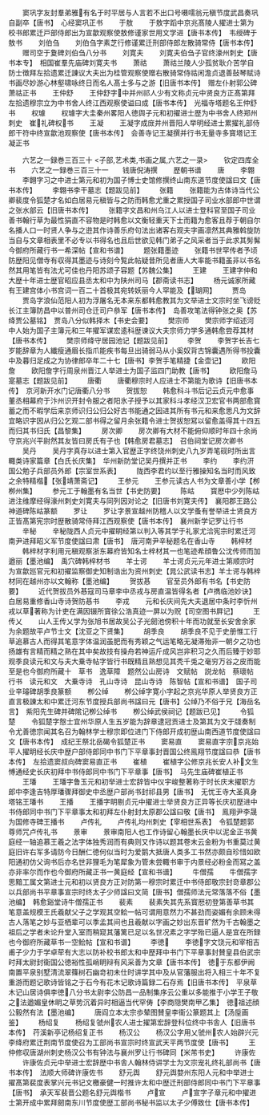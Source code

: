 <!-- { "loadSidebar": true } -->
　　窦巩字友封羣弟雅有名于时平居与人言若不出口号嗫嚅翁元稹节度武昌奏巩自副卒【唐书】　心经窦巩正书
　　于敖
　　于敖字蹈中京兆髙陵人擢进士第为校书郎累迁戸部侍郎出为宣歙观察使敖修谨家世用文学进【唐书本传】　韦绶碑于敖书
　　刘伯刍
　　刘伯刍字素芝行修谨累迁刑部侍郎左散骑常侍【唐书本传】
　　赠司空于夐碑刘伯刍八分书
　　刘寛夫
　　刘寛夫伯刍子官终濠州刺史【唐书本专】　相国崔羣先庙碑刘寛夫书
　　萧祜
　　萧祜兰陵人少孤贫耿介苦学自防士徴拜左拾遗累迁諌议大夫出为桂管观察使赠右散骑常侍祜闲澹贞退善鼔琴赋诗书画尽妙游心林壑啸咏终日而名人髙士多与之游【旧唐书本传】　赠左仆射郭公碑萧祜正书
　　王仲舒
　　王仲舒字中并州祁人少有文称贞元中贤良方正髙第拜左拾遗穆宗立为中书舍人终江西观察使谥曰成【唐书本传】　光福寺塔题名王仲舒书
　　权璩
　　权璩字大圭秦州畧阳人徳舆子元和初擢进士歴为中书舍人终郑州刺史　崔礼碑权书
　　王凝
　　王凝字成庻并州晋阳人举明经进士累擢礼部侍郎干符中终宣歙池观察使【唐书本传】　会善寺记王凝撰并行书无量寺多寳塔记王凝正书


　　六艺之一録巻三百三十
<子部,艺术类,书画之属,六艺之一录>
　　钦定四库全书
　　六艺之一録巻三百三十一　　钱唐倪涛撰
　　歴朝书谱
　　唐
　　李翺
　　李翺字习之中进士第元和初为国子博士史馆修撰终山南东道节度使諡曰文【唐书本传】
　　李翺书李干墓志【题跋见前】
　　张籍
　　张籍能为古体诗当代公卿裴度令狐楚才名如白居易元稹皆与之防而韩愈尤重之累授国子司业水部郎中世谓之张水部云【旧唐书本传】
　　张籍字文昌和州乌江人以进士登科官至国子司业善书翰行草为最性狷直不容物是时韩愈以文衡轻重天下士而籍为愈客且荐于朝自尔名播人口一时贤人争与之逰其作诗善乐府句法出诸客右观夫字画凛然其典雅斡旋防当自与文章相表里不必专以书得名也且后世欲见韩门弟子之风采者当于此求其髣髴今御府所藏行书一希深帖【宣和书谱】
　　题张籍墨迹
　　张籍书世罕传者予顷防歴阳见僧寺有収得其墨迹与诗刻今覧此帖疑昔所见者唐人大率能书籍虽非以书名然其用笔皆有法尤可佳也丹阳苏颂子容题【苏魏公集】
　　王建
　　王建字仲和大歴十年进士歴官昭应县丞太和中为陕州司马【郡斋读书志】
　　杨元诚家所藏有王建宫体小书宫词一百二十首极其宛转妖丽今人罕能及【瑚网】
　　贾岛
　　贾岛字浪仙范阳人初为浮屠名无本来东都韩愈教其为文举进士文宗时坐飞谤贬长江主簿防昌中以普州司仓迁司户叅军【唐书本传】　岛善攻笔法得钟张之奥【苏绛贾公墓铭】　贾岛八分似韩择木【书史会要】
　　樊宗师
　　樊宗师字绍述河中人始为国子主簿元和三年擢军谋宏逺科歴谏议大夫宗师力学多通韩愈尝荐其材【唐书本传】
　　樊宗师绛守居园池记【题跋见前】
　　李贺
　　李贺字长吉七岁能辞章为人纎瘦通眉长指爪能疾书每旦出骑弱马从小奚奴背古锦囊遇所得书投囊中及暮归足成之为协律郎卒年二十七【唐书】李贺手笔精捷【金壶记】
　　欧阳詹
　　欧阳詹字行周泉州晋江人举进士为国子监四门助教【唐书】
　　欧阳詹马寔墓志【题跋见前】
　　唐衢
　　唐衢穆宗时人应进士不第能为歌诗【旧唐书本传】　京河新开水门记唐衢八分书
　　贺拔恕
　　韩愈科斗书后记云贞元中愈事董丞相幕府于汴州识开封令服之者阳氷子授予以其家科斗孝经汉卫宏官书两部愈寳蓄之而不暇学后来京师识归公归公好古书能通之因进其所有书元和来愈思凡为文辞宜略识字因从归公乞观二部书得之留月余张籍令进士贺拔恕冩以留愈盖得其十四五而归其书归氏【昌黎集】
　　房次卿
　　房次卿有大材不能俯仰顺时年四十余尚守京兆兴平尉然其友皆曰房氏有子也【韩愈房君墓志】　召伯祠堂记房次卿书
　　吴丹
　　吴丹字真存以进士第入官歴正字终饶州刺史八九岁弄笔砚时所出言輙类诗家篇章【白氏长庆集】　华州新防堂记吴丹撰并正书
　　李约
　　李约汧国公勉子兵部员外郎【宗室世系表】
　　陇西李君约以至行雅操知名当时而风致之余特精楷【张靖萧斋记】
　　王参元
　　王参元读古人书为文章善小学【栁栁州集】
　　参元工于翰墨有名当世【书史防要】
　　陈岵
　　寳厯中少列陈岵进注维摩经得濠州刺史刘寛夫与同列因对论之【旧唐书刘寛夫传】　襄阳郡王路公神道碑陈岵篆额
　　罗让
　　罗让字景宣越州防稽人以文学蚤有誉举进士贤良方正皆髙第宪宗时歴散骑常侍拜江西观察使【唐书本传】　襄州新学记罗让行书
　　辛秘
　　辛秘陇西人贞元中擢眀经第以判入等其学于礼家尤洽宪宗时累迁河南尹进拜昭义军节度使諡曰肃【唐书】　唐河南尹辛秘题名在香山寺
　　韩梓材
　　韩梓材字利用元稹观察浙东幕府皆知名士梓材其一也笔迹希顔鲁公沈传师而加遒丽【墨池编】　禹穴碑韩梓材书
　　羊士谔
　　羊士谔贞元元年进士第顺宗时为宣歙廵官元和初擢监察御史知制诰出为资州刺史【晁公武读书志】羊士谔与韩梓材同在越州亦以文翰称【墨池编】
　　贺拔惎
　　官至员外郎有书名【书史防要】
　　近代贺拔员外惎寇司马章李中丞戎与房直温皆得名者【卢擕临池妙诀】　白居易重修香山寺诗贺防惎书
　　李戎
　　元和长庆间先大夫退居中条时李忻州戎以草著称为计吏在满因辍所寳徐公浩真迹一屏以为贶【司空图书屛记】
　　王传乂
　　山人王传乂学为张旭书居故吴公子光劒池傍积十年而功就至长安舍余家为余题故平卢节士文【沈亚之下贤集】
　　胡季良
　　胡季良不见于史册惟工行草追慕古人而得其笔意字体温润虽肥而有秀颖之气运笔略无凝滞殆非一朝夕之功也扬雄有言精而精之熟在其中矣故技有操舟若神运斤成风岂非积习之久而后臻于妙耶观季良读元和文与夫大乗寺帖字皆行书既精且熟想见其秃千兎之毫穷万谷之皮而能至是也今御府所藏十　草书　逸草障　题然公山房诗　文赋帖　説龙帖　蔡瓌帖　行书　读元和文　大乗寺诗　孔山寺诗　昆山寺诗　陈智帖【宣和书谱】　国子司业辛璿碑胡季良篆额
　　栁公绰
　　栁公绰字寛小字起之京兆华原人举贤良方正直言极諌太和中累迁河东节度授兵部尚书諡曰元【唐书】公绰乃不俗于兄【海岳名言】　紫阳先生碑并碑隂记栁公绰书
　　栁公绰武侯祠记【题跋已见】
　　令狐楚
　　令狐楚字慤士宜州华原人生五岁能为辞章逮冠贡进士及第其为文于牋奏制令尤善徳宗闻其名召为翰林学士穆宗即位进门下侍郎开成初歴山南西道节度使諡曰文【唐书本传】　成纪王祭北岳碣令狐楚正书
　　窦易直
　　窦易直字宗京兆始平人擢眀经长庆中歴户部侍郎同中书门下平章事封晋国公终鳯翔节度諡曰恭【唐书本传】　左拾遗窦叔向碑窦易直正书
　　崔植
　　崔植字公修京兆长安人补文生愽通经史长庆初拜中书侍郎同中书门下平章事【唐书】　马先生庙碑崔植正书
　　王璠
　　王璠字鲁玉元和初举进士宏辞皆中仪宇峻整著称于时长庆末擢职方郎中李逢吉特厚璠骤拜御史中丞歴户部尚书封祁县男【唐书】　无忧王寺大圣真身塔铭王璠书
　　王播
　　王播字眀剔贞元中擢进士举贤良方正异等长庆初歴进中书侍郎同中书门下平章事太和初拜左仆射封太原郡公諡曰敬【唐书】　鳯翔尹李晟为国修寺碑王播书
　　卢传礼
　　卢传礼均州刺史【宰相世系表】　令狐楚题郭尊师咒卢传礼书
　　景审
　　景审南阳人也工作诗留心翰墨长庆中以泥金正书黄庭经一轴追慕王羲之法字体独秀润而有典则又作诗以题其卷末云金粉为书重莫过黄庭旧许右军多请防今日酬仁徳何似当时为爱鹅大抵唐人类多工书然亦颇自珍惜如欧阳通初仿父询书后亦名世非狸毛为笔犀象为管未尝輙书审于内景经必粉金而冩之盖亦非率尔而作也今御府所藏正书一黄庭经【宣和书谱】
　　牛僧孺
　　牛僧孺字思黯工属文第进士元和初以贤良方正对防第一穆宗时累迁中书侍郎敬宗封竒章郡公以兵部尚书平章事宣宗时终太子少师諡曰文简【唐书】僧孺师法元常落落不俗【墨池编】　韩愈谿堂诗牛僧孺正书
　　裴素
　　裴素失其先系寳厯初登第善草书其笔意盖规模王氏羲献父子之学观其空鲙一帖可谓用意然力不甚劲而姿媚有余顾未得古人落笔之妙与亚栖辈可以季孟其间也且羲献以字画之妙出东晋旷然为千古翰墨之祖后之学者未论升堂入室而稍窥其藩篱已足以名世况素之字学殆已逼人是宜在所録也今御府所藏草书一空鲙帖【宣和书谱】
　　李徳
　　李徳字文饶元和宰相吉甫子少力于学卓荦有大志以防补校书郎太和中歴拜中书门下平章事封賛皇县伯武宗时拜太尉封衞国公徳裕性孤峭眀辩有风采善为文章【唐书本传】　徳于东都伊阙南置平泉别墅清流翠篠树石幽竒初未仕时讲学其中及从官藩服出将入相三十年不复重游而题记歌诗皆铭之于石今有花木记歌诗篇録二石存焉【旧唐书本传】　平泉草木记山居诗俱李徳八分书太尉李公防昌一品制集序云公重以多能推于小学王子敬之法遒媚皇休眀之草势沉着异时相逼当代罕俦【李商隠樊南甲乙集】　徳祖述顔公毅然有法【墨池编】
　　唐阎立本太宗歩辇图賛皇李衞公篆题其上【汤垕画鉴】
　　杨绍复
　　杨绍复虢州农人进士擢第宏辞登科位终中书舎人【旧唐书本传】　荇溪新亭记杨绍复正书
　　杨汉公
　　杨汉公字用乂虢州农人始辟兴元李绛府累迁荆南节度使召为工部尚书宣宗时终宣武天平两节度使【唐书】
　　王仲修収唐湖州刺史杨汉公书有钟法与襄州罗让行书碑同【米芾书史】
　　许康佐
　　许康佐贞元中举进士宏辞歴中书舎人翰林侍讲学士为文宗宠礼终礼部尚书【唐书本传】　法顺大师碑许康佐书
　　舒元舆
　　舒元舆婺州东阳人元和中举进士擢髙第裴度表掌兴元书记文檄豪健一时推许太和中歴迁刑部侍郎同中书门下平章事【唐书】　承天军裴晋公题名舒元舆楷书
　　卢宣
　　卢宣字子章元和中擢进士第开成中累拜劒南东川节度使歴工部尚书秘书监以太子少傅致仕【唐书本传】

